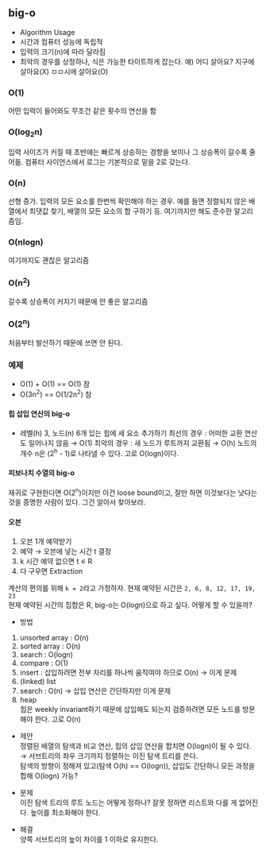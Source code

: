 ## big-o
- Algorithm Usage
- 시간과 컴퓨터 성능에 독립적
- 입력의 크기(n)에 따라 달라짐
- 최악의 경우를 상정하나, 식은 가능한 타이트하게 잡는다. 예) 어디 살아요? 지구에 살아요(X) ㅁㅁ시에 살아요(O)
  
### O(1)
어떤 입력이 들어와도 무조건 같은 횟수의 연산을 함  
  
### O(log<sub>2</sub>n)
입력 사이즈가 커질 때 초반에는 빠르게 상승하는 경향을 보이나 그 상승폭이 갈수록 줄어듦. 컴퓨터 사이언스에서 로그는 기본적으로 밑을 2로 갖는다.  
  
### O(n)
선형 증가. 입력의 모든 요소를 한번씩 확인해야 하는 경우. 예를 들면 정렬되지 않은 배열에서 최댓값 찾기, 배열의 모든 요소의 합 구하기 등. 여기까지만 해도 준수한 알고리즘임.  
  
### O(nlogn)
여기까지도 괜찮은 알고리즘  
  
### O(n<sup>2</sup>)
갈수록 상승폭이 커지기 때문에 안 좋은 알고리즘  
  
### O(2<sup>n</sup>)
처음부터 발산하기 때문에 쓰면 안 된다.  
  
### 예제
- O(1) + O(1) == O(1) 참
- O(3n<sup>2</sup>) == O(1/2n<sup>2</sup>) 참
  
#### 힙 삽입 연산의 big-o  
- 레벨(h) 3, 노드(n) 6개 있는 힙에 새 요소 추가하기
  최선의 경우 : 어떠한 교환 연산도 일어나지 않음 → O(1)
  최악의 경우 : 새 노드가 루트까지 교환됨 → O(h)
  노드의 개수 n은 (2<sup>h</sup> - 1)로 나타낼 수 있다. 고로 O(logn)이다.

#### 피보나치 수열의 big-o  
재귀로 구현한다면 O(2<sup>n</sup>)이지만 이건 loose bound이고, 잘만 하면 이것보다는 낫다는 것을 증명한 사람이 있다. 그건 알아서 찾아보라.
  
#### 오븐  
1. 오븐 1개 예약받기
2. 예약 → 오븐에 넣는 시간 t 결정
3. k 시간 예약 없으면 t ∊ R
4. 다 구우면 Extraction
  
계산의 편의를 위해 `k = 2`라고 가정하자. 현재 예약된 시간은 `2, 6, 8, 12, 17, 19, 23`  
현재 예약된 시간의 집합은 R, big-o는 O(logn)으로 하고 싶다. 어떻게 할 수 있을까?  
  
- 방법
1. unsorted array : O(n)
2. sorted array : O(n)  
  1. search : O(logn)
  2. compare : O(1)
  3. insert : 삽입하려면 전부 자리를 하나씩 움직여야 하므로 O(n) → 이게 문제
3. (linked) list  
  1. search : O(n) → 삽입 연산은 간단하지만 이게 문제
4. heap  
  힙은 weekly invariant하기 때문에 삽입해도 되는지 검증하려면 모든 노드를 방문해야 한다. 고로 O(n)
  
- 제안  
  정렬된 배열의 탐색과 비교 연산, 힙의 삽입 연산을 합치면 O(logn)이 될 수 있다. → 서브트리의 좌우 크기까지 정렬하는 이진 탐색 트리를 쓴다.  
  탐색의 방향이 정해져 있고(탐색 O(h) == O(logn)), 삽입도 간단하니 모든 과정을 합해 O(logn) 가능?  
  
- 문제  
  이진 탐색 트리의 루트 노드는 어떻게 정하나? 잘못 정하면 리스트와 다를 게 없어진다. 높이를 최소화해야 한다.  
  
- 해결  
  양쪽 서브트리의 높이 차이를 1 이하로 유지한다.
